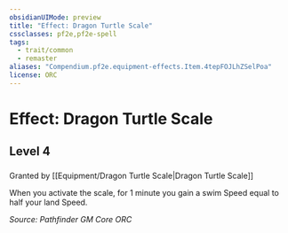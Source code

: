 ```yaml
---
obsidianUIMode: preview
title: "Effect: Dragon Turtle Scale"
cssclasses: pf2e,pf2e-spell
tags:
  - trait/common
  - remaster
aliases: "Compendium.pf2e.equipment-effects.Item.4tepFOJLhZSelPoa"
license: ORC
---
```

# Effect: Dragon Turtle Scale
## Level 4
### 






Granted by [[Equipment/Dragon Turtle Scale|Dragon Turtle Scale]]

When you activate the scale, for 1 minute you gain a swim Speed equal to half your land Speed.

*Source: Pathfinder GM Core*
*ORC*